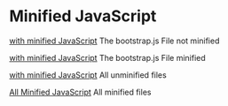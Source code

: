# Minified JavaScript

[with minified JavaScript](without-minified-JS.png)
The bootstrap.js File not minified

[with minified JavaScript](with-minified-JS.png)
The bootstrap.js File minified

[with minified JavaScript](without-minified-JS.png)
All unminified files

[All Minified JavaScript](all-files-minified.png)
All minified files
